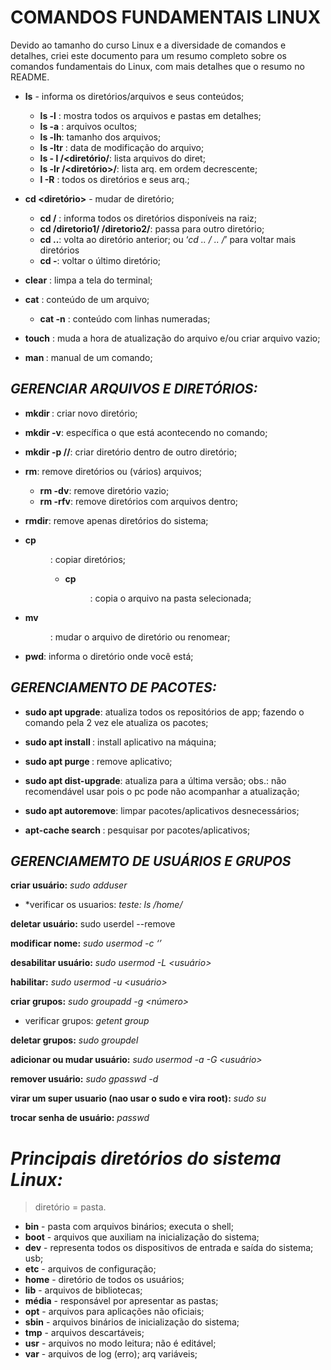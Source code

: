 # **COMANDOS FUNDAMENTAIS LINUX**
Devido ao tamanho do curso Linux e a diversidade de comandos e detalhes, criei este documento para um resumo completo sobre os comandos fundamentais do Linux, com mais detalhes que o resumo no README.

- __ls__ - informa os diretórios/arquivos e seus conteúdos;
    * __ls -l__ : mostra todos os arquivos e pastas em detalhes;
    * __ls -a__ : arquivos ocultos;
    * __ls -lh__: tamanho dos arquivos;
    * __ls -ltr__ : data de modificação do arquivo;
    * __ls - l /<diretório/__: lista arquivos do diret;
    * __ls -lr /<diretório>/__: lista arq. em ordem decrescente;
    * __l -R__ : todos os diretórios e seus arq.;

- __cd <diretório>__ - mudar de diretório;
    * __cd /__ : informa todos os diretórios disponíveis na raiz;
    * __cd /diretorio1/ /diretorio2/__: passa para outro diretório;
    * __cd ..__: volta ao diretório anterior; ou ‘_cd .. / .. /_’ para voltar mais diretórios
    * __cd -__: voltar o último diretório;

- __clear__ : limpa a tela do terminal;

- __cat__ : conteúdo de um arquivo;
    * __cat -n__ : conteúdo com linhas numeradas;

- __touch__ : muda a hora de atualização do arquivo e/ou criar arquivo vazio;

- __man <nome do comando>__ : manual de um comando;


## __*GERENCIAR ARQUIVOS E DIRETÓRIOS:*__

- __mkdir <nome do diret.>__ : criar novo diretório;

- __mkdir -v__: específica o que está acontecendo no comando;

- __mkdir -p <dir1>/<dir2>/<dir3>__: criar diretório dentro de outro diretório;

- __rm__: remove diretórios ou (vários) arquivos;
    * __rm -dv__: remove diretório vazio;
    * __rm -rfv__: remove diretórios com arquivos dentro;

- __rmdir__: remove apenas diretórios do sistema;

- __cp <dir>__ : copiar diretórios;
    * __cp <arq> <dir>__: copia o arquivo na pasta selecionada;

- __mv <arq> <dir>__: mudar o arquivo de diretório ou renomear;

- __pwd__: informa o diretório onde você está;


## __*GERENCIAMENTO DE PACOTES:*__

- __sudo apt upgrade__:  atualiza todos os repositórios de app; fazendo o comando pela 2 vez ele atualiza os pacotes;

- __sudo apt install <nome app>__: install aplicativo na máquina;

- __sudo apt purge <nome app>__: remove aplicativo;

- __sudo apt dist-upgrade__: atualiza para a última versão;
obs.: não recomendável usar pois o pc pode não acompanhar a atualização;

- __sudo apt autoremove__: limpar pacotes/aplicativos desnecessários;

- __apt-cache search <nome do pacote>__: pesquisar por pacotes/aplicativos;


## __*GERENCIAMEMTO DE USUÁRIOS E GRUPOS*__
__criar usuário:__  *sudo adduser <usuario novo>*
   * *verificar os usuarios: *teste: ls /home/*

__deletar usuário:__ sudo userdel --remove <usuario>

__modificar nome:__ *sudo usermod -c ‘<novo nome>’ <antigo nome>*

__desabilitar usuário:__ *sudo usermod -L <usuário>*

__habilitar:__ *sudo usermod -u <usuário>*

__criar grupos:__ *sudo groupadd -g <número> <nome gr.>*
   * verificar grupos: *getent group*

__deletar grupos:__ *sudo groupdel <grupo>*

__adicionar ou mudar usuário:__ *sudo usermod -a -G <grupo> <usuário>*

__remover usuário:__ *sudo gpasswd -d <usuario> <grupo>*

__virar um super usuario (nao usar o sudo e vira root):__ *sudo su*

__trocar senha de usuário:__ *passwd*


# __*Principais diretórios do sistema Linux:*__ 
> diretório = pasta.

* __bin__ - pasta com arquivos binários; executa o shell;
* __boot__ - arquivos que auxiliam na inicialização do sistema;
* __dev__ - representa todos os dispositivos de entrada e saída do sistema; usb;
* __etc__ - arquivos de configuração;
* __home__ - diretório de todos os usuários;
* __lib__ - arquivos de bibliotecas;
* __média__ - responsável por apresentar as pastas;
* __opt__ -  arquivos para aplicações não oficiais;
* __sbin__ - arquivos binários de inicialização do sistema;
* __tmp__ - arquivos descartáveis;
* __usr__ - arquivos no modo leitura; não é editável;
* __var__ - arquivos de log (erro); arq variáveis;